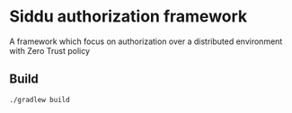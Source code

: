 # Siddu authorization framework
A framework which focus on authorization over a distributed environment with Zero Trust policy

## Build
    ./gradlew build


